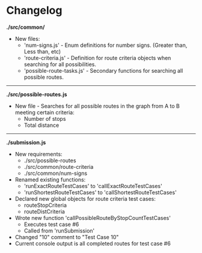 # Changelog

**./src/common/**
* New files:
	* 'num-signs.js' - Enum definitions for number signs. (Greater than, Less than, etc)
	* 'route-criteria.js' - Definition for route criteria objects when searching for all possibilities.
	* 'possible-route-tasks.js' - Secondary functions for searching all possible routes.

---

**./src/possible-routes.js**
* New file - Searches for all possible routes in the graph from A to B meeting certain criteria:
	* Number of stops
	* Total distance

---

**./submission.js**
* New requirements:
	* ./src/possible-routes
	* ./src/common/route-criteria
	* ./src/common/num-signs
* Renamed existing functions:
	* 'runExactRouteTestCases' to 'callExactRouteTestCases'
	* 'runShortestRouteTestCases' to 'callShortestRouteTestCases'
* Declared new global objects for route criteria test cases:
	* routeStopCriteria
	* routeDistCriteria
* Wrote new function 'callPossibleRouteByStopCountTestCases'
	* Executes test case #6
	* Called from 'runSubmission'
* Changed "10" comment to "Test Case 10"
* Current console output is all completed routes for test case #6